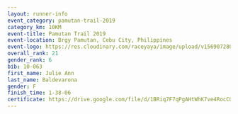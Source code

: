 ```yaml
---
layout: runner-info 
event_category: pamutan-trail-2019 
category_km: 10KM 
event-title: Pamutan Trail 2019 
event-location: Brgy Pamutan, Cebu City, Philippines 
event-logo: https://res.cloudinary.com/raceyaya/image/upload/v1569072806/logo/pamutan-trail_d8abrj.jpg 
overall_rank: 21
gender_rank: 6
bib: 10-063
first_name: Julie Ann
last_name: Baldevarona
gender: F
finish_time: 1-38-06
certificate: https://drive.google.com/file/d/1BRiq7F7qPgAHtWhK7ve4RocCQZOuXyKG/view?usp=sharing
---
```

